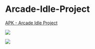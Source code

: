 # Arcade-Idle-Project
[APK - Arcade Idle Project](https://drive.google.com/file/d/1BPSpVUIBpb9uwG-eW0nYLvlFHQN_32IZ/view?usp=sharing)

![](https://github.com/furkanselcuk11/Arcade-Idle-Project/blob/main/Assets/Art/Gif/Arcade_Idle_Fruit_1.gif)

![](https://github.com/furkanselcuk11/Arcade-Idle-Project/blob/main/Assets/Art/Gif/Arcade_Idle_Fruit_2.gif)

